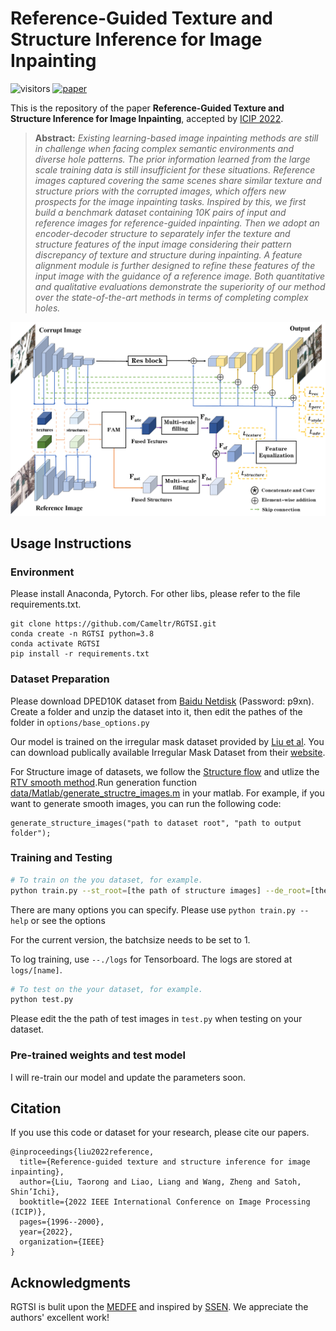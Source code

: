 # Reference-Guided Texture and Structure Inference for Image Inpainting
![visitors](https://visitor-badge.glitch.me/badge?page_id=Cameltr/RGTSI)
[![paper](https://img.shields.io/badge/IEEE-Paper-red)](https://ieeexplore.ieee.org/abstract/document/9897592)


 This is the repository of the paper **Reference-Guided Texture and Structure Inference for Image Inpainting**, accepted by [ICIP 2022](https://2022.ieeeicip.org/).
 
 > **Abstract:** *Existing learning-based image inpainting methods are still in challenge when facing complex semantic environments and diverse hole patterns. The prior information learned from the large scale training data is still insufficient for these situations. Reference images captured covering the same scenes share similar texture and structure priors with the corrupted images, which offers new prospects for the image inpainting tasks. Inspired by this, we first build a benchmark dataset containing 10K pairs of input and reference images for reference-guided inpainting. Then we adopt an encoder-decoder structure to separately infer the texture and structure features of the input image considering their pattern discrepancy of texture and structure during inpainting. A feature alignment module is further designed to refine these features of the input image with the guidance of a reference image. Both quantitative and qualitative evaluations demonstrate the superiority of our method over the state-of-the-art methods in terms of completing complex holes.* 

![](./imgs/pipeline.png)


## Usage Instructions

### Environment
Please install Anaconda, Pytorch. For other libs, please refer to the file requirements.txt.
```
git clone https://github.com/Cameltr/RGTSI.git
conda create -n RGTSI python=3.8
conda activate RGTSI
pip install -r requirements.txt
```

### Dataset Preparation

Please download DPED10K dataset from [Baidu Netdisk](https://pan.baidu.com/s/1dYxYyb7m7-3hG_T9S21jUA) (Password: p9xn). Create a folder and unzip the dataset into it, then edit the pathes of the folder in `options/base_options.py`

Our model is trained on the irregular mask dataset provided by [Liu et al](https://arxiv.org/abs/1804.07723). You can download publically available Irregular Mask Dataset from their [website](http://masc.cs.gmu.edu/wiki/partialconv).

For Structure image of datasets, we follow the [Structure flow](https://github.com/RenYurui/StructureFlow) and utlize the [RTV smooth method](http://www.cse.cuhk.edu.hk/~leojia/projects/texturesep/).Run generation function [data/Matlab/generate_structre_images.m](./data/Matlab/generate_structure_images.m) in your matlab. For example, if you want to generate smooth images, you can run the following code:

```
generate_structure_images("path to dataset root", "path to output folder");
```

### Training and Testing
```bash
# To train on the you dataset, for example.
python train.py --st_root=[the path of structure images] --de_root=[the path of ground truth images] --input_mask_root=[the path of mask images] --ref_root=[the path of reference images]
```
There are many options you can specify. Please use `python train.py --help` or see the options

For the current version, the batchsize needs to be set to 1.

To log training, use `--./logs` for Tensorboard. The logs are stored at `logs/[name]`.

```bash
# To test on the your dataset, for example.
python test.py  
```
Please edit the the path of test images in `test.py` when testing on your dataset.

### Pre-trained weights and test model
I will re-train our model and update the parameters soon.

## Citation
If you use this code or dataset for your research, please cite our papers.
```
@inproceedings{liu2022reference,
  title={Reference-guided texture and structure inference for image inpainting},
  author={Liu, Taorong and Liao, Liang and Wang, Zheng and Satoh, Shin’Ichi},
  booktitle={2022 IEEE International Conference on Image Processing (ICIP)},
  pages={1996--2000},
  year={2022},
  organization={IEEE}
}
```

## Acknowledgments
RGTSI is bulit upon the [MEDFE](https://github.com/KumapowerLIU/Rethinking-Inpainting-MEDFE) and inspired by [SSEN](https://github.com/Slime0519/CVPR_2020_SSEN). We appreciate the authors' excellent work!